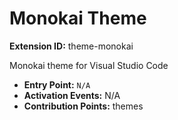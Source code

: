 # Monokai Theme

**Extension ID:** theme-monokai

Monokai theme for Visual Studio Code

* **Entry Point:** `N/A`
* **Activation Events:** N/A
* **Contribution Points:** themes
